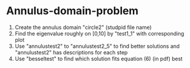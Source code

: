 # Annulus-domain-problem
1.  Create the annulus domain "circle2" (studpid file name)
2.  Find the eigenvalue roughly on [0,10] by "test1_1" with corresponding plot
3.  Use "annulustest2" to "annulustest2_5" to find better solutions and "annulustest2" has descriptions for each step
5.  Use "besseltest" to find which solution fits equation (6) (in pdf) best
